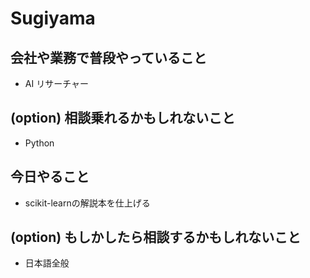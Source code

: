 # Sugiyama

## 会社や業務で普段やっていること

- AI リサーチャー

## (option) 相談乗れるかもしれないこと

- Python

## 今日やること

- scikit-learnの解説本を仕上げる

## (option) もしかしたら相談するかもしれないこと
 
- 日本語全般
